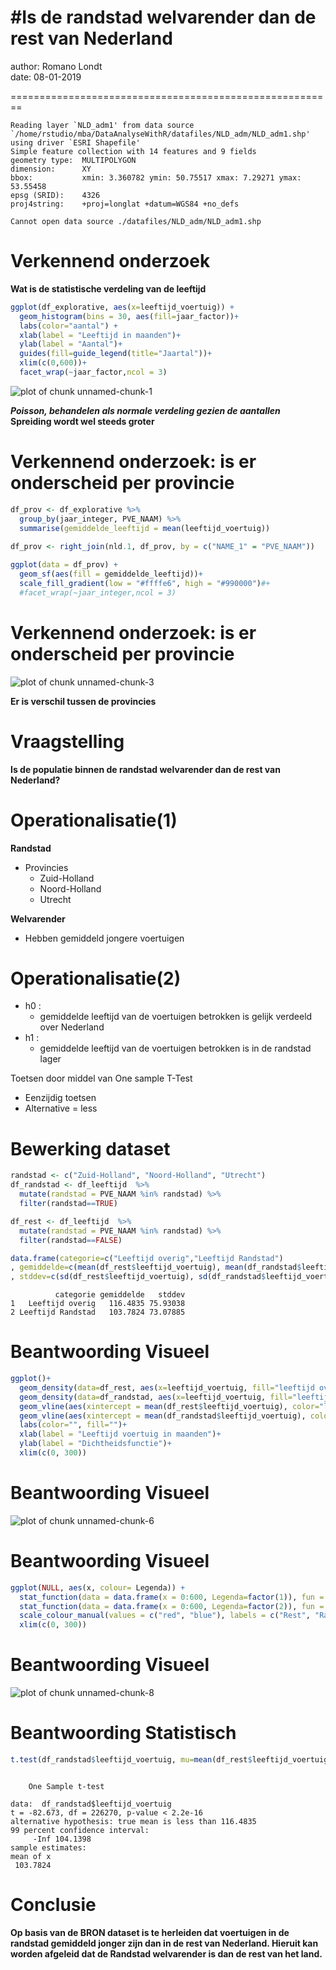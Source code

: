 <!-- # Is de stijgende welvaart/economie ook te zien in de BRON Dataset -->
#Is de randstad welvarender dan de rest van Nederland
========================================================

author: Romano Londt  
date: 08-01-2019  

========================================================


```
Reading layer `NLD_adm1' from data source `/home/rstudio/mba/DataAnalyseWithR/datafiles/NLD_adm/NLD_adm1.shp' using driver `ESRI Shapefile'
Simple feature collection with 14 features and 9 fields
geometry type:  MULTIPOLYGON
dimension:      XY
bbox:           xmin: 3.360782 ymin: 50.75517 xmax: 7.29271 ymax: 53.55458
epsg (SRID):    4326
proj4string:    +proj=longlat +datum=WGS84 +no_defs
```

```
Cannot open data source ./datafiles/NLD_adm/NLD_adm1.shp
```


Verkennend onderzoek
========================================================
**Wat is de statistische verdeling van de leeftijd**  


```r
ggplot(df_explorative, aes(x=leeftijd_voertuig)) + 
  geom_histogram(bins = 30, aes(fill=jaar_factor))+
  labs(color="aantal") + 
  xlab(label = "Leeftijd in maanden")+
  ylab(label = "Aantal")+
  guides(fill=guide_legend(title="Jaartal"))+
  xlim(c(0,600))+
  facet_wrap(~jaar_factor,ncol = 3)
```

![plot of chunk unnamed-chunk-1](Presentatie-2-figure/unnamed-chunk-1-1.png)

***Poisson, behandelen als normale verdeling gezien de aantallen***  
****Spreiding wordt wel steeds groter****  

Verkennend onderzoek: is er onderscheid per provincie
========================================================


```r
df_prov <- df_explorative %>%
  group_by(jaar_integer, PVE_NAAM) %>%
  summarise(gemiddelde_leeftijd = mean(leeftijd_voertuig))
  
df_prov <- right_join(nld.1, df_prov, by = c("NAME_1" = "PVE_NAAM"))

ggplot(data = df_prov) +
  geom_sf(aes(fill = gemiddelde_leeftijd))+
  scale_fill_gradient(low = "#ffffe6", high = "#990000")#+
  #facet_wrap(~jaar_integer,ncol = 3)
```

Verkennend onderzoek: is er onderscheid per provincie
========================================================

![plot of chunk unnamed-chunk-3](Presentatie-2-figure/unnamed-chunk-3-1.png)

**Er is verschil tussen de provincies**


Vraagstelling
========================================================
**Is de populatie binnen de randstad welvarender dan de rest van Nederland?**  

Operationalisatie(1)
========================================================
**Randstad**  
- Provincies 
  - Zuid-Holland
  - Noord-Holland
  - Utrecht  

**Welvarender**
- Hebben gemiddeld jongere voertuigen


Operationalisatie(2)
========================================================
- h0 :  
  - gemiddelde leeftijd van de voertuigen betrokken is gelijk verdeeld over Nederland
- h1 :  
  - gemiddelde leeftijd van de voertuigen betrokken is in de randstad lager

Toetsen door middel van One sample T-Test
- Eenzijdig toetsen
- Alternative = less

Bewerking dataset
========================================================

```r
randstad <- c("Zuid-Holland", "Noord-Holland", "Utrecht")
df_randstad <- df_leeftijd  %>%
  mutate(randstad = PVE_NAAM %in% randstad) %>%
  filter(randstad==TRUE)

df_rest <- df_leeftijd  %>%
  mutate(randstad = PVE_NAAM %in% randstad) %>%
  filter(randstad==FALSE)

data.frame(categorie=c("Leeftijd overig","Leeftijd Randstad")
, gemiddelde=c(mean(df_rest$leeftijd_voertuig), mean(df_randstad$leeftijd_voertuig))
, stddev=c(sd(df_rest$leeftijd_voertuig), sd(df_randstad$leeftijd_voertuig)))
```

```
          categorie gemiddelde   stddev
1   Leeftijd overig   116.4835 75.93038
2 Leeftijd Randstad   103.7824 73.07885
```

Beantwoording Visueel
========================================================

```r
ggplot()+
  geom_density(data=df_rest, aes(x=leeftijd_voertuig, fill="leeftijd overig"), alpha=0.25)+
  geom_density(data=df_randstad, aes(x=leeftijd_voertuig, fill="leeftijd randstad"), alpha=0.25)+
  geom_vline(aes(xintercept = mean(df_rest$leeftijd_voertuig), color="leeftijd overig"))+
  geom_vline(aes(xintercept = mean(df_randstad$leeftijd_voertuig), color="leeftijd randstad"))+
  labs(color="", fill="")+
  xlab(label = "Leeftijd voertuig in maanden")+
  ylab(label = "Dichtheidsfunctie")+
  xlim(c(0, 300))
```

Beantwoording Visueel
========================================================
![plot of chunk unnamed-chunk-6](Presentatie-2-figure/unnamed-chunk-6-1.png)


Beantwoording Visueel
========================================================

```r
ggplot(NULL, aes(x, colour= Legenda)) + 
  stat_function(data = data.frame(x = 0:600, Legenda=factor(1)), fun = dnorm, args = list(mean = mean(df_rest$leeftijd_voertuig), sd = sd(df_rest$leeftijd_voertuig))) +
  stat_function(data = data.frame(x = 0:600, Legenda=factor(2)), fun = dnorm, args = list(mean = mean(df_randstad$leeftijd_voertuig), sd = sd(df_randstad$leeftijd_voertuig))) +
  scale_colour_manual(values = c("red", "blue"), labels = c("Rest", "Randstad"))+
  xlim(c(0, 300))
```

Beantwoording Visueel
========================================================
![plot of chunk unnamed-chunk-8](Presentatie-2-figure/unnamed-chunk-8-1.png)


Beantwoording Statistisch
========================================================


```r
t.test(df_randstad$leeftijd_voertuig, mu=mean(df_rest$leeftijd_voertuig), alternative = "less", conf.level = 0.99)
```

```

	One Sample t-test

data:  df_randstad$leeftijd_voertuig
t = -82.673, df = 226270, p-value < 2.2e-16
alternative hypothesis: true mean is less than 116.4835
99 percent confidence interval:
     -Inf 104.1398
sample estimates:
mean of x 
 103.7824 
```



Conclusie
========================================================

**Op basis van de BRON dataset is te herleiden dat voertuigen in de randstad gemiddeld jonger zijn dan in de rest van Nederland. Hieruit kan worden afgeleid dat de Randstad welvarender is dan de rest van het land.**  




<!-- Vraagstelling -->
<!-- ======================================================== -->
<!-- **Is de stijgende economie terug te vinden in de BRON dataset**   -->
<!-- - Economie stijgt   -->
<!--   - mensen kopen een andere nieuwere auto    -->
<!-- - Leeftijd van de auto is onafhankelijke variabele ten opzichte van het krijgen van een ongeluk(aanname)    -->

<!-- Operationalisatie(1) -->
<!-- ======================================================== -->
<!-- - h0 :   -->
<!--   - gemiddelde leeftijd van de voertuigen betrokken bij ongelukken blijft gelijk -->
<!-- - h1 :   -->
<!--   - gemiddelde leeftijd van de voertuigen betrokken bij ongelukken stijgt -->



<!-- Antwoord - visueel (1) -->
<!-- ======================================================== -->
<!-- ```{r eval=FALSE, include=TRUE} -->
<!-- df_hyp <- df_leeftijd   -->

<!-- df_hyp %>% -->
<!--   group_by(jaar_factor) %>% -->
<!--   summarise(gemiddelde_leeftijd = mean(leeftijd_voertuig) -->
<!--            ,variantie_leeftijd = var(leeftijd_voertuig)) -->

<!-- ggplot(df_hyp, aes(x=jaar_factor, y=leeftijd_voertuig)) +  -->
<!--   geom_boxplot(aes(group=jaar_factor))+ -->
<!--   scale_y_continuous("leeftijd van de voertuigen in maanden", labels = comma) + -->
<!--   scale_x_discrete("jaartal", breaks=c(2005:2018), labels=c(2005:2018) ) -->

<!-- ```   -->

<!-- Antwoord - visueel (1) -->
<!-- ======================================================== -->
<!-- ```{r eval=TRUE, echo=FALSE} -->

<!-- df_hyp <- df_leeftijd   -->

<!-- df_hyp %>% -->
<!--   group_by(jaar_factor) %>% -->
<!--   summarise(gemiddelde_leeftijd = mean(leeftijd_voertuig) -->
<!--            ,variantie_leeftijd = var(leeftijd_voertuig)) -->

<!-- ggplot(df_hyp, aes(x=jaar_factor, y=leeftijd_voertuig)) +  -->
<!--   geom_boxplot(aes(group=jaar_factor))+ -->
<!--   scale_y_continuous("leeftijd van de voertuigen in maanden", labels = comma) + -->
<!--   scale_x_discrete("jaartal", breaks=c(2005:2018), labels=c(2005:2018) ) -->


<!-- ```   -->
<!-- - stijging zichtbaar in de laatste twee jaren    -->
<!-- - **Geen bewijs voor de stelling**  -->


<!-- Antwoord - statistisch -->
<!-- ======================================================== -->
<!-- Jaartallen vergelijken  -->
<!--   - meerdere jaartallen(groepen) -->
<!--   - beoordelen of de gemiddelden van deze groepen significant van elkaar afwijken -->
<!-- - **ANOVA** -->

<!-- ```{r eval=FALSE, include=TRUE} -->
<!-- df_aov <- df_hyp %>% -->
<!--   filter(jaar_integer >= 2004 ) -->

<!-- # Compute the analysis of variance -->
<!-- res.aov <- aov(leeftijd_voertuig ~ jaar_factor, data = df_aov) -->
<!-- summary(res.aov) -->

<!-- ```   -->


<!-- Antwoord - statistisch -->
<!-- ======================================================== -->
<!-- Jaartallen vergelijken  -->
<!--   - ANOVA + Tukey -->
<!--   - <http://www.sthda.com/english/wiki/one-way-anova-test-in-r> -->

<!-- ```{r echo=FALSE} -->
<!-- df_aov <- df_hyp %>% -->
<!--   filter(jaar_integer >= 2004 ) -->

<!-- # Compute the analysis of variance -->
<!-- res.aov <- aov(leeftijd_voertuig ~ jaar_factor, data = df_aov) -->
<!-- summary(res.aov) -->


<!-- TukeyHSD(res.aov, ordered = FALSE) -->
<!-- ```   -->

<!-- **Significant verschil tussen groepen(jaren)**   -->

<!-- Antwoord - statistisch -->
<!-- ======================================================== -->
<!-- ```{r echo=FALSE} -->
<!--  plot(TukeyHSD(res.aov, ordered = FALSE)) -->
<!-- ```   -->

<!-- **Verschil leeftijd van voertuigen die bij ongelukken betrokken zijn wordt hoger**   -->




<!-- Toetsen -->
<!-- ======================================================== -->

<!-- ```{r} -->
<!-- df_aov <- df_hyp  -->

<!-- df_hyp%>% -->
<!--   group_by(PVE_NAAM)%>% -->
<!--   summarise(gemiddelde = mean(leeftijd_voertuig)) -->

<!-- # Compute the analysis of variance -->
<!-- res.aov <- aov(leeftijd_voertuig ~ PVE_NAAM, data = df_aov) -->
<!-- summary(res.aov) -->


<!-- TukeyHSD(res.aov, ordered = TRUE) -->

<!-- ``` -->



<!-- Conclusie -->
<!-- ======================================================== -->

<!-- **Op basis van de BRON dataset is te herleiden dat voertuigen met een grotere footprint de afgelopen jaren significant meer bij ongevallen betrokken zijn geweest bij ongelukken in 30 km-zones binnen de bebouwde kom vergeleken met eerdere jaartallen.**   -->

